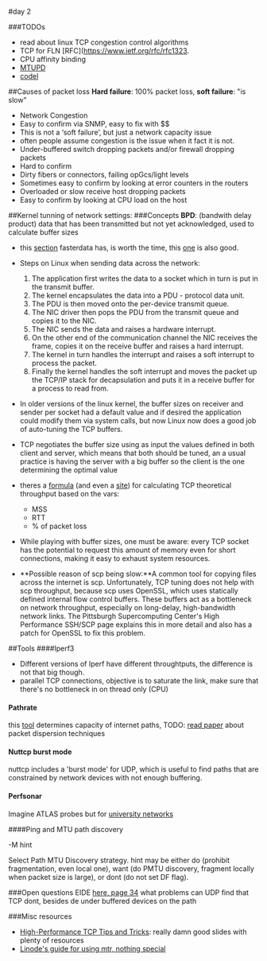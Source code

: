 #day 2

###TODOs
- read about linux TCP congestion control algorithms
- TCP for FLN [RFC](https://www.ietf.org/rfc/rfc1323.
- CPU affinity binding
- [MTUPD](https://tools.ietf.org/html/rfc1191)
- [codel](https://www.bufferbloat.net/projects/codel/wiki/)


##Causes of packet loss
**Hard failure**: 100% packet loss, **soft failure**: "is slow"

- Network Congestion
 - Easy to confirm via SNMP, easy to fix with $$
 - This is not a ‘soft failure’, but just a network capacity issue
 - often people assume congestion is the issue when it fact it is not.
- Under-buffered switch dropping packets and/or firewall dropping packets
 - Hard to confirm
- Dirty fibers or connectors, failing opGcs/light levels
 - Sometimes easy to confirm by looking at error counters in the routers
- Overloaded or slow receive host dropping packets
 - Easy to confirm by looking at CPU load on the host

	
##Kernel tunning of network settings:
###Concepts
**BPD**: (bandwith delay product) data that has been transmitted but not yet acknowledged, used to calculate buffer sizes
- this [section](https://fasterdata.es.net/host-tuning/) fasterdata has, is worth the time, this [one](http://www.linux-admins.net/2010/09/linux-tcp-tuning.html) is also good.

- Steps on Linux when sending data across the network:
	1. The application first writes the data to a socket which in turn is put in the transmit buffer.
	2. The kernel encapsulates the data into a PDU - protocol data unit.
	3. The PDU is then moved onto the per-device transmit queue.
	4. The NIC driver then pops the PDU from the transmit queue and copies it to the NIC.
	5. The NIC sends the data and raises a hardware interrupt.
	6. On the other end of the communication channel the NIC receives the frame, copies it on the receive buffer and raises a hard interrupt. 
	7. The kernel in turn handles the interrupt and raises a soft interrupt to process the packet.
	8. Finally the kernel handles the soft interrupt and moves the packet up the TCP/IP stack for decapsulation and puts it in a receive buffer for a process to read from.
- In older versions of the linux kernel, the buffer sizes on receiver and sender per socket had a default value and if desired the application could modify them via system calls, but now Linux now does a good job of auto-tuning the TCP buffers.
- TCP negotiates the buffer size using as input the values defined in both client and server, which means that both should be tuned, an a usual practice is having the server with a big buffer so the client is the one determining the optimal value
- theres a [formula](https://www.netcraftsmen.com/tcp-performance-and-the-mathis-equation/) (and even a [site](https://www.switch.ch/network/tools/tcp_throughput/)) for calculating TCP theoretical throughput based on the vars:
	- 	MSS
	-  RTT
	-  % of packet loss
- While playing with buffer sizes, one must be aware: every TCP socket has the potential to request this amount of memory even for short connections, making it easy to exhaust system resources. 
- **Possible reason of scp being slow:**A common tool for copying files across the internet is scp. Unfortunately, TCP tuning does not help with scp throughput, because scp uses OpenSSL, which uses statically defined internal flow control buffers. These buffers act as a bottleneck on network throughput, especially on long-delay, high-bandwidth network links. The Pittsburgh Supercomputing Center's High Performance SSH/SCP page explains this in more detail and also has a patch for OpenSSL to fix this problem.


##Tools
####Iperf3
- Different versions of Iperf have different throughtputs, the difference is not that big though.
- parallel TCP connections, objective is to saturate the link, make sure that there's no bottleneck in on thread only (CPU)

 
#### Pathrate
this [tool](https://www.cc.gatech.edu/~dovrolis/bw-est/pathrate.html) determines capacity of internet paths, TODO: [read paper](https://www.cc.gatech.edu/~dovrolis/Papers/ton_dispersion.pdf) about packet dispersion techniques
#### Nuttcp burst mode
nuttcp includes a 'burst mode' for UDP, which is useful to find paths that are constrained by network devices with not enough buffering. 
 
#### Perfsonar
Imagine ATLAS probes but for [university networks](https://www.perfsonar.net/about/comparison-with-other-monitoring/)

####Ping and MTU path discovery


-M hint

Select Path MTU Discovery strategy. hint may be either do (prohibit fragmentation, even local one), want (do PMTU discovery, fragment locally when packet size is large), or dont (do not set DF flag).

###Open questions EIDE
[here, page 34](https://services.geant.net/sites/edupert/Resources/Documents/BoF_TNC2016_TNC-performance-workshop-Tierney-June12-2016.pdf) what problems can UDP find that TCP dont, besides de under buffered devices on the path

###Misc resources
- [High-Performance	TCP	 Tips and	Tricks](https://services.geant.net/sites/edupert/Resources/Documents/BoF_TNC2016_TNC-performance-workshop-Tierney-June12-2016.pdf): really damn good slides with plenty of resources
- [Linode's guide for using mtr, nothing special](https://linode.com/docs/networking/diagnostics/diagnosing-network-issues-with-mtr/)
